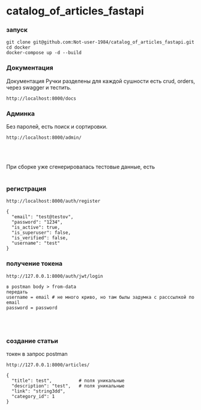 # catalog_of_articles_fastapi
### запуск
```
git clone git@github.com:Not-user-1984/catalog_of_articles_fastapi.git
cd docker
docker-compose up -d --build
```
### Документация 
Документация 
Ручки разделены для каждой сушности есть crud, orders,
через swagger и тестить.

```
http://localhost:8000/docs
```


### Админка
Без паролей, есть поиск и сортировки.

```
http://localhost:8000/admin/
```
<br>
<br>


При сборке уже сгенерировалась тестовые данные,
есть 
<br>
<br>


### регистрация

```
http://localhost:8000/auth/register

{
  "email": "test@testov",
  "password": "1234",
  "is_active": true,
  "is_superuser": false,
  "is_verified": false,
  "username": "test"
}

```

### получение токена

```
http://127.0.0.1:8000/auth/jwt/login

в postman body > from-data
передать 
username = email # не много криво, но там былы задумка с расссылкой по email
password = password

```
<br>
<br>

### создание статьи

токен в запрос postman

```
http://127.0.0.1:8000/articles/

{
  "title": test",          # поля уникальные
  "description": "test",   # поля уникальные
  "link": "string3dd",
  "category_id": 1
}
